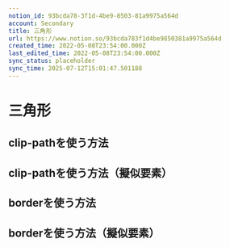 ```yaml
---
notion_id: 93bcda78-3f1d-4be9-8503-81a9975a564d
account: Secondary
title: 三角形
url: https://www.notion.so/93bcda783f1d4be9850381a9975a564d
created_time: 2022-05-08T23:54:00.000Z
last_edited_time: 2022-05-08T23:54:00.000Z
sync_status: placeholder
sync_time: 2025-07-12T15:01:47.501188
---
```

# 三角形

## clip-pathを使う方法
## clip-pathを使う方法（擬似要素）
## borderを使う方法
## borderを使う方法（擬似要素）